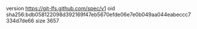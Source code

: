 version https://git-lfs.github.com/spec/v1
oid sha256:bdb058122098d392169f47eb5670efde06e7e0b049aa044eabeccc7334d7de66
size 3657
